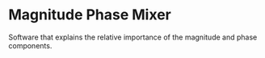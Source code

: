 # Magnitude Phase Mixer
Software that explains the relative importance of the magnitude and phase components.
